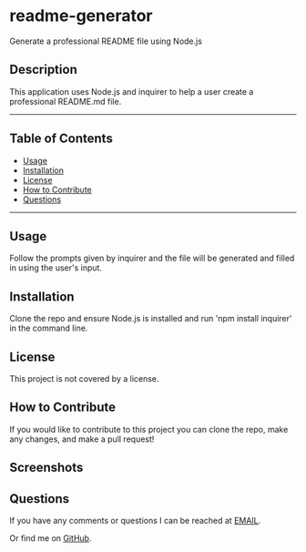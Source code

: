# readme-generator
Generate a professional README file using Node.js

## Description
This application uses Node.js and inquirer to help a user create a professional README.md file.

----------------------------------

## Table of Contents

* [Usage](#usage)
* [Installation](#installation)
* [License](#license)
* [How to Contribute](#How-to-Contribute)
* [Questions](#questions)

----------------------------------

## Usage
Follow the prompts given by inquirer and the file will be generated and filled in using 
the user's input.

## Installation
Clone the repo and ensure Node.js is installed and run 'npm install inquirer' in the command line.

## License
This project is not covered by a license.

## How to Contribute
If you would like to contribute to this project you can clone the repo, make any changes, and make a pull request!

## Screenshots


## Questions
If you have any comments or questions I can be reached at [EMAIL](mathiasrok@gmail.com).

Or find me on [GitHub](https://github.com/MRomano84).

